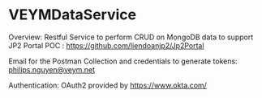 # VEYMDataService

Overview: Restful Service to perform CRUD on MongoDB data to support JP2 Portal POC : https://github.com/liendoanjp2/Jp2Portal 

 
Email for the Postman Collection and credentials to generate tokens: philips.nguyen@veym.net 
 

Authentication: OAuth2 provided by https://www.okta.com/ 
 
